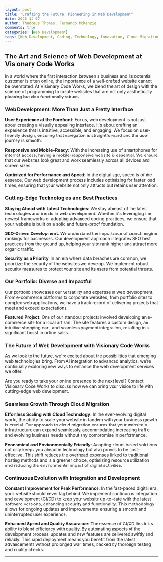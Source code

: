 ```yaml
---
layout: post
title: "Crafting the Future: Pioneering in Web Development"
date: 2023-12-07
author: Thaddeus Thomas, Fernando Mckenzie
comments: true
categories: [Web Development]
tags: [Web Development, Coding, Technology, Innovation, Cloud Migration, CI/CD]
---
```


## The Art and Science of Web Development at Visionary Code Works

In a world where the first interaction between a business and its potential customer is often online, the importance of a well-crafted website cannot be overstated. At Visionary Code Works, we blend the art of design with the science of programming to create websites that are not only aesthetically pleasing but also functionally robust.

### Web Development: More Than Just a Pretty Interface

**User Experience at the Forefront**: For us, web development is not just about creating a visually appealing interface. It's about crafting an experience that is intuitive, accessible, and engaging. We focus on user-friendly design, ensuring that navigation is straightforward and the user journey is smooth.

**Responsive and Mobile-Ready**: With the increasing use of smartphones for internet access, having a mobile-responsive website is essential. We ensure that our websites look great and work seamlessly across all devices and screen sizes.

**Optimized for Performance and Speed**: In the digital age, speed is of the essence. Our web development process includes optimizing for faster load times, ensuring that your website not only attracts but retains user attention.

### Cutting-Edge Technologies and Best Practices

**Staying Ahead with Latest Technologies**: We stay abreast of the latest technologies and trends in web development. Whether it's leveraging the newest frameworks or adopting advanced coding practices, we ensure that your website is built on a solid and future-proof foundation.

**SEO-Driven Development**: We understand the importance of search engine rankings for businesses. Our development approach integrates SEO best practices from the ground up, helping your site rank higher and attract more organic traffic.

**Security as a Priority**: In an era where data breaches are common, we prioritize the security of the websites we develop. We implement robust security measures to protect your site and its users from potential threats.

### Our Portfolio: Diverse and Impactful

Our portfolio showcases our versatility and expertise in web development. From e-commerce platforms to corporate websites, from portfolio sites to complex web applications, we have a track record of delivering projects that meet and exceed expectations.

**Featured Project**: One of our standout projects involved developing an e-commerce site for a local artisan. The site features a custom design, an intuitive shopping cart, and seamless payment integration, resulting in a significant boost in online sales.

### The Future of Web Development with Visionary Code Works

As we look to the future, we're excited about the possibilities that emerging web technologies bring. From AI integration to advanced analytics, we're continually exploring new ways to enhance the web development services we offer.

Are you ready to take your online presence to the next level? Contact Visionary Code Works to discuss how we can bring your vision to life with cutting-edge web development.

### Seamless Growth Through Cloud Migration

**Effortless Scaling with Cloud Technology**: In the ever-evolving digital world, the ability to scale your website in tandem with your business growth is crucial. Our approach to cloud migration ensures that your website's infrastructure can expand seamlessly, accommodating increasing traffic and evolving business needs without any compromise in performance.

**Economical and Environmentally Friendly**: Adopting cloud-based solutions not only keeps you ahead in technology but also proves to be cost-effective. This shift reduces the overhead expenses linked to traditional hosting methods and is a greener choice, optimizing resource utilization and reducing the environmental impact of digital activities.

### Continuous Evolution with Integration and Development

**Constant Improvement for Peak Performance**: In the fast-paced digital era, your website should never lag behind. We implement continuous integration and development (CI/CD) to keep your website up-to-date with the latest software versions, enhancing security and functionality. This methodology allows for ongoing updates and improvements, ensuring a smooth and uninterrupted user experience.

**Enhanced Speed and Quality Assurance**: The essence of CI/CD lies in its ability to blend efficiency with quality. By automating aspects of the development process, updates and new features are delivered swiftly and reliably. This rapid deployment means you benefit from the latest advancements without prolonged wait times, backed by thorough testing and quality checks.

---

<!-- This blog post is designed to highlight your expertise and services in web development, showcasing how you blend technology and creativity to deliver exceptional websites. Feel free to add specific details or examples that resonate with your brand's story and client successes. -->
